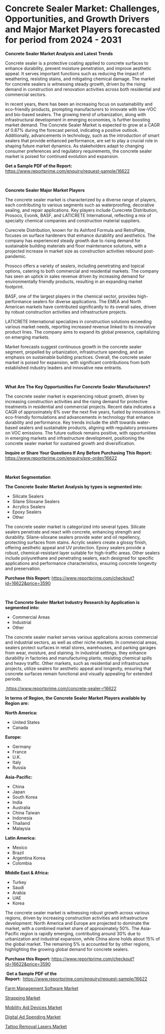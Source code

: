 <p><h1>Concrete Sealer Market: Challenges, Opportunities, and Growth Drivers and Major Market Players forecasted for period from 2024 - 2031</h1></p><p><strong>Concrete Sealer Market Analysis and Latest Trends</strong></p>
<p><p>Concrete sealer is a protective coating applied to concrete surfaces to enhance durability, prevent moisture penetration, and improve aesthetic appeal. It serves important functions such as reducing the impact of weathering, resisting stains, and mitigating chemical damage. The market for concrete sealers is witnessing steady growth, driven by the rising demand in construction and renovation activities across both residential and commercial sectors.</p><p>In recent years, there has been an increasing focus on sustainability and eco-friendly products, prompting manufacturers to innovate with low-VOC and bio-based sealers. The growing trend of urbanization, along with infrastructural development in emerging economies, is further boosting market demand. The Concrete Sealer Market is expected to grow at a CAGR of 0.87% during the forecast period, indicating a positive outlook. Additionally, advancements in technology, such as the introduction of smart sealers that provide enhanced performance, are set to play a crucial role in shaping future market dynamics. As stakeholders adapt to changing consumer preferences and regulatory requirements, the concrete sealer market is poised for continued evolution and expansion.</p></p>
<p><strong>Get a Sample PDF of the Report:&nbsp;</strong> <a href="https://www.reportprime.com/enquiry/request-sample/16622?utm_campaign=1838&utm_medium=2&utm_source=Github&utm_content=ia&utm_term=23112024&utm_id=concrete-sealer">https://www.reportprime.com/enquiry/request-sample/16622</a></p>
<p>&nbsp;</p>
<p><strong>Concrete Sealer Major Market Players</strong></p>
<p><p>The concrete sealer market is characterized by a diverse range of players, each contributing to various segments such as waterproofing, decorative sealing, and repair applications. Key players include Curecrete Distribution, Prosoco, Evonik, BASF, and LATICRETE International, reflecting a mix of specialty chemical companies and construction material suppliers.</p><p>Curecrete Distribution, known for its Ashford Formula and RetroPlate, focuses on surface hardeners that enhance durability and aesthetics. The company has experienced steady growth due to rising demand for sustainable building materials and floor maintenance solutions, with a projected increase in market size as construction activities rebound post-pandemic.</p><p>Prosoco offers a variety of sealers, including penetrating and topical options, catering to both commercial and residential markets. The company has seen an uptick in sales revenue driven by increasing demand for environmentally friendly products, resulting in an expanding market footprint.</p><p>BASF, one of the largest players in the chemical sector, provides high-performance sealers for diverse applications. The EMEA and North American markets have contributed significantly to its overall sales, driven by robust construction activities and infrastructure projects.</p><p>LATICRETE International specializes in construction solutions exceeding various market needs, reporting increased revenue linked to its innovative product lines. The company aims to expand its global presence, capitalizing on emerging markets.</p><p>Market forecasts suggest continuous growth in the concrete sealer segment, propelled by urbanization, infrastructure spending, and an emphasis on sustainable building practices. Overall, the concrete sealer market is poised for expansion, with significant contributions from both established industry leaders and innovative new entrants.</p></p>
<p>&nbsp;</p>
<p><strong>What Are The Key Opportunities For Concrete Sealer Manufacturers?</strong></p>
<p><p>The concrete sealer market is experiencing robust growth, driven by increasing construction activities and the rising demand for protective treatments in residential and commercial projects. Recent data indicates a CAGR of approximately 6% over the next five years, fueled by innovations in eco-friendly formulations and advancements in technology that enhance durability and performance. Key trends include the shift towards water-based sealers and sustainable products, aligning with regulatory pressures on VOC emissions. The future outlook remains positive, with opportunities in emerging markets and infrastructure development, positioning the concrete sealer market for sustained growth and diversification.</p></p>
<p><strong>Inquire or Share Your Questions If Any Before Purchasing This Report:</strong> <a href="https://www.reportprime.com/enquiry/pre-order/16622?utm_campaign=1838&utm_medium=2&utm_source=Github&utm_content=ia&utm_term=23112024&utm_id=concrete-sealer">https://www.reportprime.com/enquiry/pre-order/16622</a></p>
<p>&nbsp;</p>
<p><strong>Market Segmentation</strong></p>
<p><strong>The Concrete Sealer Market Analysis by types is segmented into:</strong></p>
<p><ul><li>Silicate Sealers</li><li>Silane Siloxane Sealers</li><li>Acrylics Sealers</li><li>Epoxy Sealers</li><li>Other</li></ul></p>
<p><p>The concrete sealer market is categorized into several types. Silicate sealers penetrate and react with concrete, enhancing strength and durability. Silane-siloxane sealers provide water and oil repellency, protecting surfaces from stains. Acrylic sealers create a glossy finish, offering aesthetic appeal and UV protection. Epoxy sealers provide a robust, chemical-resistant layer suitable for high-traffic areas. Other sealers include polyurethane and penetrating sealers, each designed for specific applications and performance characteristics, ensuring concrete longevity and preservation.</p></p>
<p><strong>Purchase this Report:&nbsp;</strong><a href="https://www.reportprime.com/checkout?id=16622&price=3590&utm_campaign=1838&utm_medium=2&utm_source=Github&utm_content=ia&utm_term=23112024&utm_id=concrete-sealer">https://www.reportprime.com/checkout?id=16622&price=3590</a></p>
<p>&nbsp;</p>
<p><strong>The Concrete Sealer Market Industry Research by Application is segmented into:</strong></p>
<p><ul><li>Commercial Areas</li><li>Industrial</li><li>Other</li></ul></p>
<p><p>The concrete sealer market serves various applications across commercial and industrial sectors, as well as other niche markets. In commercial areas, sealers protect surfaces in retail stores, warehouses, and parking garages from wear, moisture, and staining. In industrial settings, they enhance durability in factories and manufacturing plants, resisting chemical spills and heavy traffic. Other markets, such as residential and infrastructure projects, utilize sealers for aesthetic appeal and longevity, ensuring that concrete surfaces remain functional and visually appealing for extended periods.</p></p>
<p><a href="https://www.reportprime.com/concrete-sealer-r16622?utm_campaign=1838&utm_medium=2&utm_source=Github&utm_content=ia&utm_term=23112024&utm_id=concrete-sealer">&nbsp;https://www.reportprime.com/concrete-sealer-r16622</a></p>
<p><strong>In terms of Region, the Concrete Sealer Market Players available by Region are:</strong></p>
<p>
    <p> <strong> North America: </strong>
        <ul>
            <li>United States</li>
            <li>Canada</li>
        </ul>
        </p> 
    <p> <strong> Europe: </strong>
        <ul>
            <li>Germany</li>
            <li>France</li>
            <li>U.K.</li>
            <li>Italy</li>
            <li>Russia</li>
        </ul>
        </p> 
    <p> <strong> Asia-Pacific: </strong>
        <ul>
            <li>China</li>
            <li>Japan</li>
            <li>South Korea</li>
            <li>India</li>
            <li>Australia</li>
            <li>China Taiwan</li>
            <li>Indonesia</li>
            <li>Thailand</li>
            <li>Malaysia</li>
        </ul>
        </p> 
    <p> <strong> Latin America: </strong>
        <ul>
            <li>Mexico</li>
            <li>Brazil</li>
            <li>Argentina Korea</li>
            <li>Colombia</li>
        </ul>
        </p> 
    <p> <strong> Middle East & Africa: </strong>
        <ul>
            <li>Turkey</li>
            <li>Saudi</li>
            <li>Arabia</li>
            <li>UAE</li>
            <li>Korea</li>
        </ul>
    </p>
    </p>
<p><p>The concrete sealer market is witnessing robust growth across various regions, driven by increasing construction activities and infrastructure development. North America and Europe are projected to dominate the market, with a combined market share of approximately 50%. The Asia-Pacific region is rapidly emerging, contributing around 30% due to urbanization and industrial expansion, while China alone holds about 15% of the global market. The remaining 5% is accounted for by other regions, highlighting the growing global demand for concrete sealers.</p></p>
<p><strong>Purchase this Report: </strong><a href="https://www.reportprime.com/checkout?id=16622&price=3590&utm_campaign=1838&utm_medium=2&utm_source=Github&utm_content=ia&utm_term=23112024&utm_id=concrete-sealer">https://www.reportprime.com/checkout?id=16622&price=3590</a></p>
<p>&nbsp;<strong>Get a Sample PDF of the Report:&nbsp;&nbsp;</strong><a href="https://www.reportprime.com/enquiry/request-sample/16622?utm_campaign=1838&utm_medium=2&utm_source=Github&utm_content=ia&utm_term=23112024&utm_id=concrete-sealer">https://www.reportprime.com/enquiry/request-sample/16622</a></p>
<p><strong></strong></p>
<p><p><a href="https://issuu.com/reportprime-2/docs/farm-management-software-market-siz_2d5d72fab5c2a4?utm_campaign=1838&utm_medium=2&utm_source=Github&utm_content=ia&utm_term=23112024&utm_id=concrete-sealer">Farm Management Software Market</a></p><p><a href="https://github.com/pizolina/Market-Research-Report-List-6/blob/main/strapping-market.md?utm_campaign=1838&utm_medium=2&utm_source=Github&utm_content=ia&utm_term=23112024&utm_id=concrete-sealer">Strapping Market</a></p><p><a href="https://www.linkedin.com/pulse/mobility-aid-devices-market-growth-outlook-comprehensive-qbwre?utm_campaign=1838&utm_medium=2&utm_source=Github&utm_content=ia&utm_term=23112024&utm_id=concrete-sealer">Mobility Aid Devices Market</a></p><p><a href="https://issuu.com/reportprime-2/docs/digital-ad-spending-market-size-203_937b189dfbea64?utm_campaign=1838&utm_medium=2&utm_source=Github&utm_content=ia&utm_term=23112024&utm_id=concrete-sealer">Digital Ad Spending Market</a></p><p><a href="https://www.linkedin.com/pulse/tattoo-removal-lasers-market-ecosystem-competitive-landscape-uvhqe?utm_campaign=1838&utm_medium=2&utm_source=Github&utm_content=ia&utm_term=23112024&utm_id=concrete-sealer">Tattoo Removal Lasers Market</a></p></p>